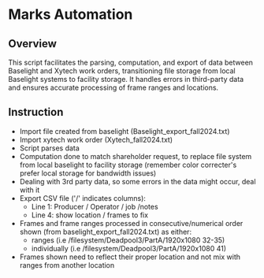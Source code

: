 # Marks Automation

## Overview
This script facilitates the parsing, computation, and export of data between Baselight and Xytech work orders, transitioning file storage from local Baselight systems to facility storage. It handles errors in third-party data and ensures accurate processing of frame ranges and locations.

## Instruction
* Import file created from baselight (Baselight_export_fall2024.txt)​
* Import xytech work order (Xytech_fall2024.txt)​
* Script parses data ​
* Computation done to match shareholder request, to replace file system from local baselight to facility storage (remember color correcter's prefer local storage for bandwidth issues)​
* Dealing with 3rd party data, so some errors in the data might occur, deal with it
* Export CSV file ('/' indicates columns): ​
  * Line 1: Producer / Operator / job /notes​
  * Line 4: show location / frames to fix​
* Frames and frame ranges processed in consecutive/numerical order shown (from baselight_export_fall2024.txt) as either:
  * ranges (i.e /filesystem/Deadpool3/PartA/1920x1080  32-35) 
  * individually (i.e  /filesystem/Deadpool3/PartA/1920x1080   41)​
* Frames shown need to reflect their proper location and not mix with ranges from another location
